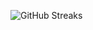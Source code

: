 ![GitHub Streaks](https://github-streaks-mqc9.onrender.com/streak/happilli/image?theme=midnight&cache_bust=1743723992&lang=ja)

